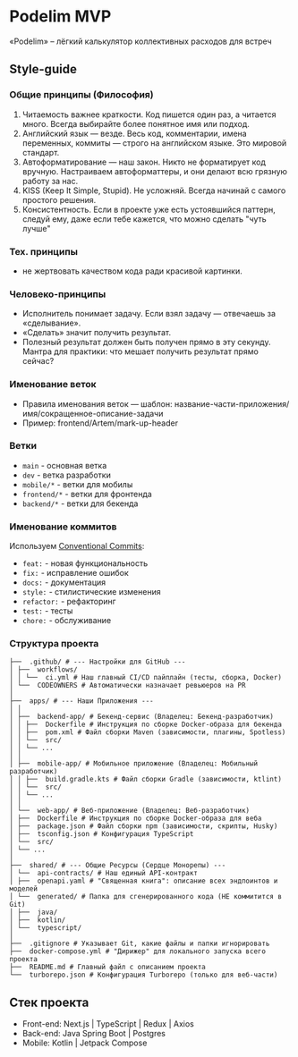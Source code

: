 # Podelim MVP

«Podelim» – лёгкий калькулятор коллективных расходов для встреч

## Style-guide

### Общие принципы (Философия)
1. Читаемость важнее краткости. Код пишется один раз, а читается много. Всегда
выбирайте более понятное имя или подход.
2. Английский язык — везде. Весь код, комментарии, имена переменных, коммиты —
строго на английском языке. Это мировой стандарт.
3. Автоформатирование — наш закон. Никто не форматирует код вручную. Настраиваем
автоформаттеры, и они делают всю грязную работу за нас.
4. KISS (Keep It Simple, Stupid). Не усложняй. Всегда начинай с самого простого
решения.
5. Консистентность. Если в проекте уже есть устоявшийся паттерн, следуй ему, даже
если тебе кажется, что можно сделать "чуть лучше"

### Тех. принципы
- не жертвовать качеством кода ради красивой картинки.

### Человеко-принципы
- Исполнитель понимает задачу. Если взял задачу — отвечаешь за «сделывание».
- «Сделать» значит получить результат.
- Полезный результат должен быть получен прямо в эту секунду. Мантра для практики: что мешает получить результат прямо сейчас?

### Именование веток
- Правила именования веток — шаблон: название-части-приложения/имя/сокращенное-описание-задачи
- Пример: frontend/Artem/mark-up-header

### Ветки
- `main` - основная ветка
- `dev` - ветка разработки
- `mobile/*` - ветки для мобилы
- `frontend/*` - ветки для фронтенда
- `backend/*` - ветки для бекенда

### Именование коммитов
Используем [Conventional Commits](https://www.conventionalcommits.org/en/v1.0.0/):
- `feat:` - новая функциональность
- `fix:` - исправление ошибок
- `docs:` - документация
- `style:` - стилистические изменения
- `refactor:` - рефакторинг
- `test:` - тесты
- `chore:` - обслуживание

### Структура проекта
```
├──  .github/ # --- Настройки для GitHub ---
│ ├──  workflows/
│ │ └──  ci.yml # Наш главный CI/CD пайплайн (тесты, сборка, Docker)
│ └──  CODEOWNERS # Автоматически назначает ревьюеров на PR
│
├──  apps/ # --- Наши Приложения ---
│ │
│ ├──  backend-app/ # Бекенд-сервис (Владелец: Бекенд-разработчик)
│ │ ├──  Dockerfile # Инструкция по сборке Docker-образа для бекенда
│ │ ├──  pom.xml # Файл сборки Maven (зависимости, плагины, Spotless)
│ │ └──  src/
│ │ └── ...
│ │
│ ├──  mobile-app/ # Мобильное приложение (Владелец: Мобильный
разработчик)
│ │ ├──  build.gradle.kts # Файл сборки Gradle (зависимости, ktlint)
│ │ └──  src/
│ │ └── ...
│ │
│ └──  web-app/ # Веб-приложение (Владелец: Веб-разработчик)
│ ├──  Dockerfile # Инструкция по сборке Docker-образа для веба
│ ├──  package.json # Файл сборки npm (зависимости, скрипты, Husky)
│ ├──  tsconfig.json # Конфигурация TypeScript
│ └──  src/
│ └── ...
│
├──  shared/ # --- Общие Ресурсы (Сердце Монорепы) ---
│ └──  api-contracts/ # Наш единый API-контракт
│ ├──  openapi.yaml # "Священная книга": описание всех эндпоинтов и
моделей
│ └──  generated/ # Папка для сгенерированного кода (НЕ коммитится в
Git)
│ ├──  java/
│ ├──  kotlin/
│ └──  typescript/
│
├──  .gitignore # Указывает Git, какие файлы и папки игнорировать
├──  docker-compose.yml # "Дирижер" для локального запуска всего проекта
├──  README.md # Главный файл с описанием проекта
└──  turborepo.json # Конфигурация Turborepo (только для веб-части)
```

## Стек проекта

- Front-end: Next.js | TypeScript | Redux | Axios
- Back-end: Java Spring Boot | Postgres
- Mobile: Kotlin | Jetpack Compose
